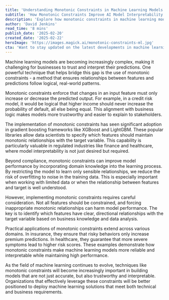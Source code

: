 ```yaml
---
title: 'Understanding Monotonic Constraints in Machine Learning Models'
subtitle: 'How Monotonic Constraints Improve AI Model Interpretability'
description: 'Explore how monotonic constraints in machine learning models improve interpretability and trust while maintaining high performance. Learn why this technique is crucial for regulated industries and how it incorporates domain knowledge into model development.'
author: 'David Jenkins'
read_time: '8 mins'
publish_date: '2025-02-20'
created_date: '2025-02-22'
heroImage: 'https://images.magick.ai/monotonic-constraints-ml.jpg'
cta: 'Want to stay updated on the latest developments in machine learning and AI? Follow us on LinkedIn for expert insights and practical applications of advanced modeling techniques.'
---
```


Machine learning models are becoming increasingly complex, making it challenging for businesses to trust and interpret their predictions. One powerful technique that helps bridge this gap is the use of monotonic constraints - a method that ensures relationships between features and predictions follow logical, real-world patterns.

Monotonic constraints enforce that changes in an input feature must only increase or decrease the predicted output. For example, in a credit risk model, it would be logical that higher income should never increase the probability of default, all else being equal. This alignment with business logic makes models more trustworthy and easier to explain to stakeholders.

The implementation of monotonic constraints has seen significant adoption in gradient boosting frameworks like XGBoost and LightGBM. These popular libraries allow data scientists to specify which features should maintain monotonic relationships with the target variable. This capability is particularly valuable in regulated industries like finance and healthcare, where model interpretability is not just desired but required.

Beyond compliance, monotonic constraints can improve model performance by incorporating domain knowledge into the learning process. By restricting the model to learn only sensible relationships, we reduce the risk of overfitting to noise in the training data. This is especially important when working with limited data or when the relationship between features and target is well understood.

However, implementing monotonic constraints requires careful consideration. Not all features should be constrained, and forcing inappropriate monotonic relationships can harm model performance. The key is to identify which features have clear, directional relationships with the target variable based on business knowledge and data analysis.

Practical applications of monotonic constraints extend across various domains. In insurance, they ensure that risky behaviors only increase premium predictions. In healthcare, they guarantee that more severe symptoms lead to higher risk scores. These examples demonstrate how monotonic constraints make machine learning models more reliable and interpretable while maintaining high performance.

As the field of machine learning continues to evolve, techniques like monotonic constraints will become increasingly important in building models that are not just accurate, but also trustworthy and interpretable. Organizations that effectively leverage these constraints will be better positioned to deploy machine learning solutions that meet both technical and business requirements.